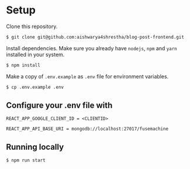 # Setup

Clone this repository.

```bash
$ git clone git@github.com:aishwarya4shrestha/blog-post-frontend.git
```

Install dependencies. Make sure you already have `nodejs`, `npm` and `yarn` installed in your system.

```bash
$ npm install
```

Make a copy of `.env.example` as `.env` file for environment variables.

```bash
$ cp .env.example .env
```

## Configure your .env file with
```
REACT_APP_GOOGLE_CLIENT_ID = <CLIENTID>

REACT_APP_API_BASE_URI = mongodb://localhost:27017/fusemachine
```

## Running locally

```bash
$ npm run start
```
